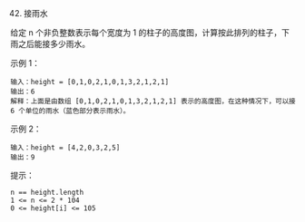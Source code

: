 42. 接雨水


给定 n 个非负整数表示每个宽度为 1 的柱子的高度图，计算按此排列的柱子，下雨之后能接多少雨水。

示例 1：
```
输入：height = [0,1,0,2,1,0,1,3,2,1,2,1]
输出：6
解释：上面是由数组 [0,1,0,2,1,0,1,3,2,1,2,1] 表示的高度图，在这种情况下，可以接 6 个单位的雨水（蓝色部分表示雨水）。 
```

示例 2：

```
输入：height = [4,2,0,3,2,5]
输出：9
```
 
提示：

```
n == height.length
1 <= n <= 2 * 104
0 <= height[i] <= 105
```